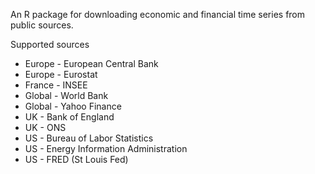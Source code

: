 An R package for downloading economic and financial time series from public sources.

Supported sources
* Europe - European Central Bank
* Europe - Eurostat
* France - INSEE
* Global - World Bank
* Global - Yahoo Finance
* UK - Bank of England
* UK - ONS
* US - Bureau of Labor Statistics
* US - Energy Information Administration
* US - FRED (St Louis Fed)
